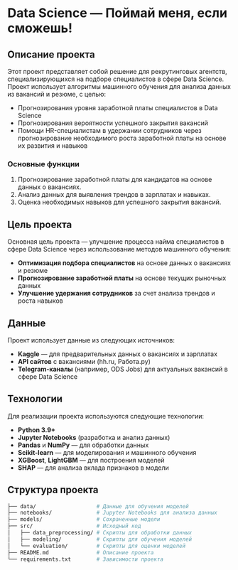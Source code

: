 # Data Science — Поймай меня, если сможешь!

## Описание проекта

Этот проект представляет собой решение для рекрутинговых агентств, специализирующихся на подборе специалистов в сфере Data Science. Проект использует алгоритмы машинного обучения для анализа данных из вакансий и резюме, с целью:
- Прогнозирования уровня заработной платы специалистов в Data Science
- Прогнозирования вероятности успешного закрытия вакансий
- Помощи HR-специалистам в удержании сотрудников через прогнозирование необходимого роста заработной платы на основе их развития и навыков

### Основные функции
1. Прогнозирование заработной платы для кандидатов на основе данных о вакансиях.
2. Анализ данных для выявления трендов в зарплатах и навыках.
3. Оценка необходимых навыков для успешного закрытия вакансий.

## Цель проекта

Основная цель проекта — улучшение процесса найма специалистов в сфере Data Science через использование методов машинного обучения:
- **Оптимизация подбора специалистов** на основе данных о вакансиях и резюме
- **Прогнозирование заработной платы** на основе текущих рыночных данных
- **Улучшение удержания сотрудников** за счет анализа трендов и роста навыков

## Данные

Проект использует данные из следующих источников:
- **Kaggle** — для предварительных данных о вакансиях и зарплатах
- **API сайтов** с вакансиями (hh.ru, Работа.ру)
- **Telegram-каналы** (например, ODS Jobs) для актуальных вакансий в сфере Data Science

## Технологии

Для реализации проекта используются следующие технологии:
- **Python 3.9+**
- **Jupyter Notebooks** (разработка и анализ данных)
- **Pandas** и **NumPy** — для обработки данных
- **Scikit-learn** — для моделирования и машинного обучения
- **XGBoost**, **LightGBM** — для построения моделей
- **SHAP** — для анализа вклада признаков в модели

## Структура проекта

```bash
├── data/                   # Данные для обучения моделей
├── notebooks/              # Jupyter Notebooks для анализа данных
├── models/                 # Сохраненные модели
├── src/                    # Исходный код
│   ├── data_preprocessing/ # Скрипты для обработки данных
│   ├── modeling/           # Скрипты для обучения моделей
│   └── evaluation/         # Скрипты для оценки моделей
├── README.md               # Описание проекта
└── requirements.txt        # Зависимости проекта
